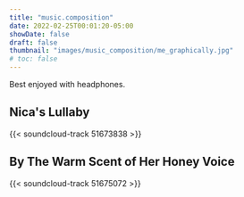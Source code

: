 ```yaml
---
title: "music.composition"
date: 2022-02-25T00:01:20-05:00
showDate: false
draft: false
thumbnail: "images/music_composition/me_graphically.jpg"
# toc: false
---
```


Best enjoyed with headphones.

## Nica's Lullaby

{{< soundcloud-track 51673838 >}}

<!-- Year: Spring 2011 -->
<!-- Instruments: Chromatic glass bottle instrument, vocals, sitar, ocarina,
electric guitar, tambourine, shakers, synthesizer, and field recordings of
water and trees. -->

## By The Warm Scent of Her Honey Voice

{{< soundcloud-track 51675072 >}}

<!-- Year: Fall 2010 -->
<!-- Instruments: Sitar, backpack guitar, electric guitar, synthesizer, guiro, and castanets. -->
